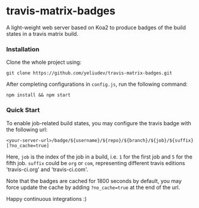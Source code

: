 # travis-matrix-badges

A light-weight web server based on Koa2 to produce badges of the build states in a travis matrix build.

### Installation

Clone the whole project using:

```
git clone https://github.com/yeliudev/travis-matrix-badges.git
```

After completing configurations in `config.js`, run the following command:

```
npm install && npm start
```

### Quick Start

To enable job-related build states, you may configure the travis badge with the following url:

```
<your-server-url>/badge/${username}/${repo}/${branch}/${job}/${suffix}[?no_cache=true]
```

Here, `job` is the index of the job in a build, i.e. `1` for the first job and `5` for the fifth job. `suffix` could be `org` or `com`, representing different travis editions 'travis-ci.org' and 'travis-ci.com'.

Note that the badges are cached for 1800 seconds by default, you may force update the cache by adding `?no_cache=true` at the end of the url.

Happy continuous integrations :)
